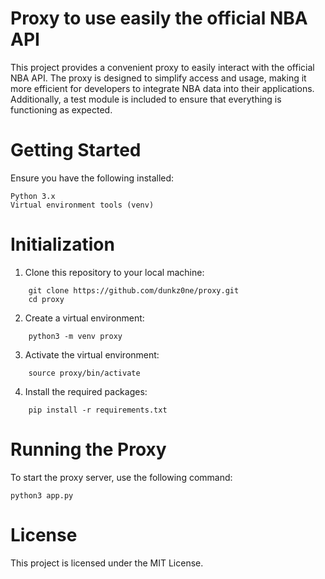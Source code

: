 # Proxy to use easily the official NBA API

This project provides a convenient proxy to easily interact with the official NBA API. The proxy is designed to simplify access and usage, making it more efficient for developers to integrate NBA data into their applications. Additionally, a test module is included to ensure that everything is functioning as expected.

# Getting Started
Ensure you have the following installed:
```
Python 3.x
Virtual environment tools (venv)
```

# Initialization
1. Clone this repository to your local machine:
```
    git clone https://github.com/dunkz0ne/proxy.git
    cd proxy
```

2. Create a virtual environment:
```
    python3 -m venv proxy
```

3. Activate the virtual environment:
```
    source proxy/bin/activate
```

4. Install the required packages:
```
    pip install -r requirements.txt
```

# Running the Proxy
To start the proxy server, use the following command:
```
python3 app.py
```

# License
This project is licensed under the MIT License.